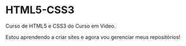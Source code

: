 # HTML5-CSS3
 Curso de HTML5 e CSS3 do Curso em Video.

 Estou aprendendo a criar sites e agora vou gerenciar meus repositórios!
